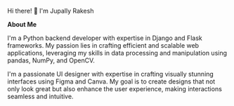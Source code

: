 Hi there! 👋 I'm Jupally Rakesh

**About Me**

I'm a Python backend developer with expertise in Django and Flask frameworks. My passion lies in crafting efficient and scalable web applications, leveraging my skills in data processing and manipulation using pandas, NumPy, and OpenCV.

I'm a passionate UI designer with expertise in crafting visually stunning interfaces using Figma and Canva. My goal is to create designs that not only look great but also enhance the user experience, making interactions seamless and intuitive.

